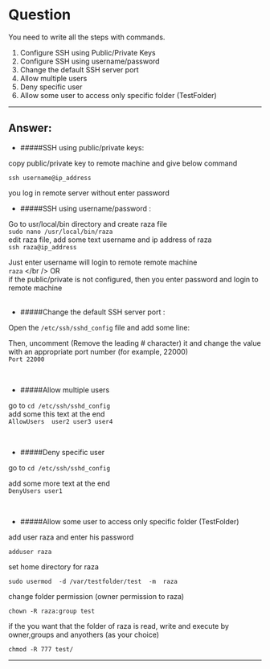 #  Question
You need to write all the steps with commands.<br />
1. Configure SSH using Public/Private Keys<br />
2. Configure SSH using username/password<br />
3. Change the default SSH server port<br />
4. Allow multiple users<br />
5. Deny specific user<br />
6. Allow some user to access only specific folder (TestFolder)

---

##  Answer:


+ #####SSH using public/private keys:


copy public/private key to remote machine and give below command<br />

`ssh username@ip_address`<br />

you log in remote server without enter password<br />


+ #####SSH using username/password :<br />

Go to usr/local/bin directory and create raza file<br />
 `sudo nano /usr/local/bin/raza`<br />
edit raza file, add some text username and ip address of raza<br />
  `ssh raza@ip_address`

Just enter username will login to remote remote machine <br />
 `raza`	
 </br />
 OR<br />
 if the public/private is not configured, then you enter password and login to remote machine<br />
<br />



+ #####Change the default SSH server port :<br />


Open the `/etc/ssh/sshd_config` file and add some line:<br />

Then, uncomment (Remove the leading # character) it and change the value with an appropriate port number (for example, 22000)<br />
`Port 22000`
<br />
 
<br />

 + #####Allow multiple users<br />



 go to `cd /etc/ssh/sshd_config` <br />
 add some this text at the end <br />
   `AllowUsers  user2 user3 user4` <br />

<br />

 + #####Deny specific user<br />

 go to `cd /etc/ssh/sshd_config` <br />


add some more text at the end <br />
   `DenyUsers user1 `

<br />

 + #####Allow some user to access only specific folder (TestFolder)<br />


add user raza and enter his password<br />

`adduser raza` <br />

set home directory for raza <br />

`sudo usermod  -d /var/testfolder/test  -m  raza` <br />
   
change folder permission (owner permission to raza)<br />

`chown -R raza:group test` <br />

if the you want that the folder of raza is read, write and execute by owner,groups and anyothers (as your choice)<br />

`chmod -R 777 test/`


---